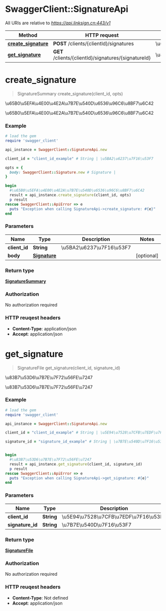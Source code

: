 # SwaggerClient::SignatureApi

All URIs are relative to *https://api.linksign.cn:443/v1*

Method | HTTP request | Description
------------- | ------------- | -------------
[**create_signature**](SignatureApi.md#create_signature) | **POST** /clients/{clientId}/signatures | \u65B0\u5EFA\u4E00\u4E2A\u7B7E\u540D\u6536\u96C6\u8BF7\u6C42
[**get_signature**](SignatureApi.md#get_signature) | **GET** /clients/{clientId}/signatures/{signatureId} | \u83B7\u53D6\u7B7E\u7F72\u56FE\u7247


# **create_signature**
> SignatureSummary create_signature(client_id, opts)

\u65B0\u5EFA\u4E00\u4E2A\u7B7E\u540D\u6536\u96C6\u8BF7\u6C42

\u65B0\u5EFA\u4E00\u4E2A\u7B7E\u540D\u6536\u96C6\u8BF7\u6C42

### Example
```ruby
# load the gem
require 'swagger_client'

api_instance = SwaggerClient::SignatureApi.new

client_id = "client_id_example" # String | \u5BA2\u6237\u7F16\u53F7

opts = { 
  body: SwaggerClient::Signature.new # Signature | 
}

begin
  #\u65B0\u5EFA\u4E00\u4E2A\u7B7E\u540D\u6536\u96C6\u8BF7\u6C42
  result = api_instance.create_signature(client_id, opts)
  p result
rescue SwaggerClient::ApiError => e
  puts "Exception when calling SignatureApi->create_signature: #{e}"
end
```

### Parameters

Name | Type | Description  | Notes
------------- | ------------- | ------------- | -------------
 **client_id** | **String**| \u5BA2\u6237\u7F16\u53F7 | 
 **body** | [**Signature**](Signature.md)|  | [optional] 

### Return type

[**SignatureSummary**](SignatureSummary.md)

### Authorization

No authorization required

### HTTP reuqest headers

 - **Content-Type**: application/json
 - **Accept**: application/json



# **get_signature**
> SignatureFile get_signature(client_id, signature_id)

\u83B7\u53D6\u7B7E\u7F72\u56FE\u7247

\u83B7\u53D6\u7B7E\u7F72\u56FE\u7247

### Example
```ruby
# load the gem
require 'swagger_client'

api_instance = SwaggerClient::SignatureApi.new

client_id = "client_id_example" # String | \u5E94\u7528\u7CFB\u7EDF\u7F16\u53F7

signature_id = "signature_id_example" # String | \u7B7E\u540D\u7F16\u53F7


begin
  #\u83B7\u53D6\u7B7E\u7F72\u56FE\u7247
  result = api_instance.get_signature(client_id, signature_id)
  p result
rescue SwaggerClient::ApiError => e
  puts "Exception when calling SignatureApi->get_signature: #{e}"
end
```

### Parameters

Name | Type | Description  | Notes
------------- | ------------- | ------------- | -------------
 **client_id** | **String**| \u5E94\u7528\u7CFB\u7EDF\u7F16\u53F7 | 
 **signature_id** | **String**| \u7B7E\u540D\u7F16\u53F7 | 

### Return type

[**SignatureFile**](SignatureFile.md)

### Authorization

No authorization required

### HTTP reuqest headers

 - **Content-Type**: Not defined
 - **Accept**: application/json



